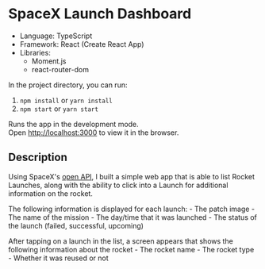 # SpaceX Launch Dashboard
- Language: TypeScript
- Framework: React (Create React App)
- Libraries: 
  - Moment.js
  - react-router-dom

In the project directory, you can run: 
1. `npm install` or `yarn install`
2. `npm start` or `yarn start`

Runs the app in the development mode.\
Open [http://localhost:3000](http://localhost:3000) to view it in the browser.

## Description 
Using SpaceX's [open API](https://docs.spacexdata.com/ ), I built a simple web app that is able to list Rocket Launches, along with the ability to click into a Launch for additional information on the rocket.

The following information is displayed for each launch:
    - The patch image
    - The name of the mission
    - The day/time that it was launched
    - The status of the launch (failed, successful, upcoming)

After tapping on a launch in the list, a screen appears that shows the following information about the rocket
    - The rocket name
    - The rocket type
    - Whether it was reused or not
